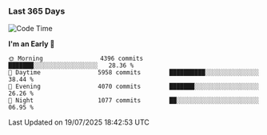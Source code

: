 ### Last 365 Days
<!--START_SECTION:waka-->
![Code Time](http://img.shields.io/badge/Code%20Time-1%2C114%20hrs%2026%20mins-blue)

**I'm an Early 🐤** 

```text
🌞 Morning                4396 commits        ███████░░░░░░░░░░░░░░░░░░   28.36 % 
🌆 Daytime                5958 commits        ██████████░░░░░░░░░░░░░░░   38.44 % 
🌃 Evening                4070 commits        ███████░░░░░░░░░░░░░░░░░░   26.26 % 
🌙 Night                  1077 commits        ██░░░░░░░░░░░░░░░░░░░░░░░   06.95 % 
```



 Last Updated on 19/07/2025 18:42:53 UTC
<!--END_SECTION:waka-->

<!--
**BrianCurliss/BrianCurliss** is a ✨ _special_ ✨ repository because its `README.md` (this file) appears on your GitHub profile.

Here are some ideas to get you started:

- 🔭 I’m currently working on ...
- 🌱 I’m currently learning ...
- 👯 I’m looking to collaborate on ...
- 🤔 I’m looking for help with ...
- 💬 Ask me about ...
- 📫 How to reach me: ...
- 😄 Pronouns: ...
- ⚡ Fun fact: ...
-->
